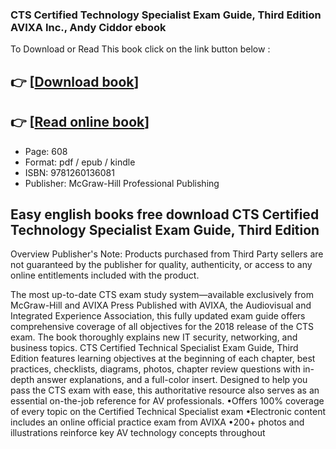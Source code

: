 ### CTS Certified Technology Specialist Exam Guide, Third Edition AVIXA Inc., Andy Ciddor ebook

To Download or Read This book click on the link button below :

## 👉  [**[Download book](http://get-pdfs.com/download.php?group=book&from=github.com&id=553415&lnk=1065 "Download book")**]

## 👉  [**[Read online book](http://get-pdfs.com/download.php?group=book&from=github.com&id=553415&lnk=1065 "Read online book")**]


* Page: 608
* Format: pdf / epub / kindle
* ISBN: 9781260136081
* Publisher: McGraw-Hill Professional Publishing



## Easy english books free download CTS Certified Technology Specialist Exam Guide, Third Edition


Overview
Publisher&#039;s Note: Products purchased from Third Party sellers are not guaranteed by the publisher for quality, authenticity, or access to any online entitlements included with the product.



 The most up-to-date CTS exam study system—available exclusively from McGraw-Hill and AVIXA Press
 Published with AVIXA, the Audiovisual and Integrated Experience Association, this fully updated exam guide offers comprehensive coverage of all objectives for the 2018 release of the CTS exam. The book thoroughly explains new IT security, networking, and business topics.
CTS Certified Technical Specialist Exam Guide, Third Edition features learning objectives at the beginning of each chapter, best practices, checklists, diagrams, photos, chapter review questions with in-depth answer explanations, and a full-color insert. Designed to help you pass the CTS exam with ease, this authoritative resource also serves as an essential on-the-job reference for AV professionals.
 •Offers 100% coverage of every topic on the Certified Technical Specialist exam
 •Electronic content includes an online official practice exam from AVIXA
 •200+ photos and illustrations reinforce key AV technology concepts throughout



